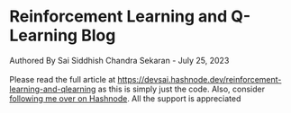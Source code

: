 # Reinforcement Learning and Q-Learning Blog
Authored By Sai Siddhish Chandra Sekaran - July 25, 2023
<br><br>
Please read the full article at https://devsai.hashnode.dev/reinforcement-learning-and-qlearning as this is simply just the code.
Also, consider [following me over on Hashnode](https://hashnode.com/@devsai). All the support is appreciated
